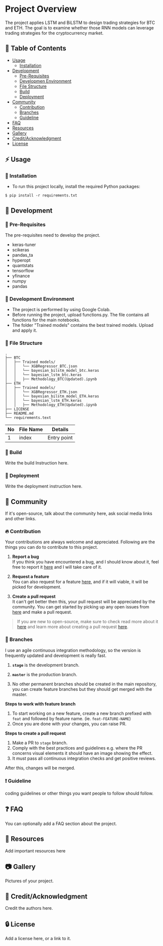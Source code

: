 # Project Overview
The project applies LSTM and BiLSTM to design trading strategies for BTC and ETH. The goal is to examine whether those RNN models can leverage trading strategies for the cryptocurrency market. 

## :ledger: Table of Contents

- [Usage](#zap-usage)
  - [Installation](#electric_plug-installation)
- [Development](#wrench-development)
  - [Pre-Requisites](#notebook-pre-requisites)
  - [Developmen Environment](#nut_and_bolt-development-environment)
  - [File Structure](#file_folder-file-structure)
  - [Build](#hammer-build)  
  - [Deployment](#rocket-deployment)  
- [Community](#cherry_blossom-community)
  - [Contribution](#fire-contribution)
  - [Branches](#cactus-branches)
  - [Guideline](#exclamation-guideline)  
- [FAQ](#question-faq)
- [Resources](#page_facing_up-resources)
- [Gallery](#camera-gallery)
- [Credit/Acknowledgment](#star2-creditacknowledgment)
- [License](#lock-license)

## :zap: Usage

###  :electric_plug: Installation
- To run this project locally, install the required Python packages:

```
$ pip install -r requirements.txt
```
##  :wrench: Development

### :notebook: Pre-Requisites
The pre-requisites need to develop the project.
- keras-tuner
- scikeras
- pandas_ta
- hyperopt
- quantstats
- tensorflow
- yfinance
- numpy
- pandas

###  :nut_and_bolt: Development Environment
- The project is performed by using Google Colab.
- Before running the project, upload functions.py. The file contains all functions for the main notebooks. 
- The folder "Trained models" contains the best trained models. Upload and apply it.  

###  :file_folder: File Structure

```
.
├── BTC
│   ├── Trained models/
│   │   └── XGBRegressor_BTC.json
│   │   └── bayesian_bilstm_model_btc.keras
│   │   └── bayesian_lstm_btc.keras
│   │   ├── Methodology_BTC(Updated).ipynb 
├── ETH
│   ├── Trained models/
│   │   └── XGBRegressor_ETH.json
│   │   └── bayesian_bilstm_model_ETH.keras
│   │   └── bayesian_lstm_ETH.keras
│   │   ├── Methodology_ETH(Updated).ipynb 
├── LICENSE
├── README.md
└── requirements.text
```

| No | File Name | Details 
|----|------------|-------|
| 1  | index | Entry point

###  :hammer: Build
Write the build Instruction here.

### :rocket: Deployment
Write the deployment instruction here.

## :cherry_blossom: Community

If it's open-source, talk about the community here, ask social media links and other links.

 ###  :fire: Contribution

 Your contributions are always welcome and appreciated. Following are the things you can do to contribute to this project.

 1. **Report a bug** <br>
 If you think you have encountered a bug, and I should know about it, feel free to report it [here]() and I will take care of it.

 2. **Request a feature** <br>
 You can also request for a feature [here](), and if it will viable, it will be picked for development.  

 3. **Create a pull request** <br>
 It can't get better then this, your pull request will be appreciated by the community. You can get started by picking up any open issues from [here]() and make a pull request.

 > If you are new to open-source, make sure to check read more about it [here](https://www.digitalocean.com/community/tutorial_series/an-introduction-to-open-source) and learn more about creating a pull request [here](https://www.digitalocean.com/community/tutorials/how-to-create-a-pull-request-on-github).


 ### :cactus: Branches

 I use an agile continuous integration methodology, so the version is frequently updated and development is really fast.

1. **`stage`** is the development branch.

2. **`master`** is the production branch.

3. No other permanent branches should be created in the main repository, you can create feature branches but they should get merged with the master.

**Steps to work with feature branch**

1. To start working on a new feature, create a new branch prefixed with `feat` and followed by feature name. (ie. `feat-FEATURE-NAME`)
2. Once you are done with your changes, you can raise PR.

**Steps to create a pull request**

1. Make a PR to `stage` branch.
2. Comply with the best practices and guidelines e.g. where the PR concerns visual elements it should have an image showing the effect.
3. It must pass all continuous integration checks and get positive reviews.

After this, changes will be merged.


### :exclamation: Guideline
coding guidelines or other things you want people to follow should follow.


## :question: FAQ
You can optionally add a FAQ section about the project.

##  :page_facing_up: Resources
Add important resources here

##  :camera: Gallery
Pictures of your project.

## :star2: Credit/Acknowledgment
Credit the authors here.

##  :lock: License
Add a license here, or a link to it.


